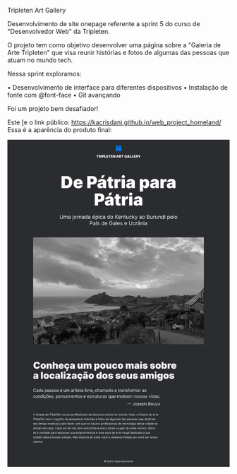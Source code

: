 Tripleten Art Gallery

Desenvolvimento de site onepage referente a sprint 5 do curso de "Desenvolvedor Web" da Tripleten.

O projeto tem como objetivo desenvolver uma página sobre a "Galeria de Arte Tripleten" que visa reunir histórias e fotos de algumas das pessoas que atuam no mundo tech. 

Nessa sprint exploramos:

• Desenvolvimento de interface para diferentes dispositivos • Instalação de fonte com @font-face • Git avançando

Foi um projeto bem desafiador!

Este [e o link público: https://kacrisdani.github.io/web_project_homeland/
Essa é a aparência do produto final:

<img src="./images/1280.png" alt="Tripleten Art Gallery">
